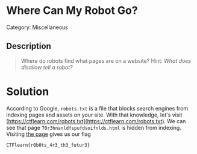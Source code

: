 # Where Can My Robot Go?
Category: Miscellaneous

## Description

> Where do robots find what pages are on a website?
> Hint:
*What does disallow tell a robot?*

# Solution

According to Google, `robots.txt` is a file that blocks search engines from indexing pages and assets on your site. With that knowledge, let's visit [https://ctflearn.com/robots.txt](https://ctflearn.com/robots.txt). We can see that page `70r3hnanldfspufdsoifnlds.html` is hidden from indexing. Visiting [the page](https://ctflearn.com/70r3hnanldfspufdsoifnlds.html) gives us our flag
```
CTFlearn{r0b0ts_4r3_th3_futur3}
```
